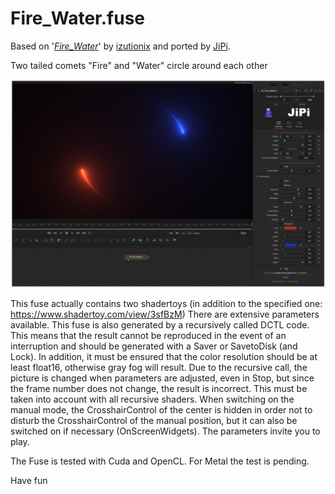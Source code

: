# Fire_Water.fuse


Based on '_[Fire_Water](https://www.shadertoy.com/view/tdsBz4)_' by [izutionix](https://www.shadertoy.com/user/izutionix) and ported by [JiPi](../Profiles/JiPi.md). 

Two tailed comets "Fire" and "Water" circle around each other

[![Fire_Water](Fire_Water.png)](Fire_Water.fuse)

This fuse actually contains two shadertoys (in addition to the specified one: https://www.shadertoy.com/view/3sfBzM)
There are extensive parameters available. This fuse is also generated by a recursively called DCTL code. This means that the result cannot be reproduced in the event of an interruption and should be generated with a Saver or SavetoDisk (and Lock). In addition, it must be ensured that the color resolution should be at least float16, otherwise gray fog will result.
Due to the recursive call, the picture is changed when parameters are adjusted, even in Stop, but since the frame number does not change, the result is incorrect. This must be taken into account with all recursive shaders.
When switching on the manual mode, the CrosshairControl of the center is hidden in order not to disturb the CrosshairControl of the manual position, but it can also be switched on if necessary (OnScreenWidgets).
The parameters invite you to play.

The Fuse is tested with Cuda and OpenCL. For Metal the test is pending.

Have fun


